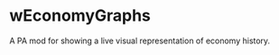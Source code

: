 wEconomyGraphs
==============

A PA mod for showing a live visual representation of economy history.
